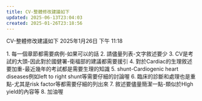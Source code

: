 ```yaml
---
title: CV-整體修改建議如下
updated: 2025-06-13T23:04:03
created: 2025-01-26T23:18:56
---
```


CV-整體修改建議如下
2025年1月26日
下午 11:18

1\. 每一個章節都需要病例-如果可以的話
2\. 請儘量列表-文字敘述要少
3\. CV是考試的大頭-因此對於國健署-衛福部的建議都需要援引
4\. 對於Cardiac的生理敘述要加重-最近幾年的考試都是需要生理的知識
5\. shunt-Cardiogenic heart diseases例如left to right shunt等需要仔細的討論喔
6\. 臨床的診斷和處理也是重點-尤其是risk factor等都需要仔細的列出來
7\. 敘述要儘量簡潔一點-類似於HIgh yield的內容等
8\. 加油喔
